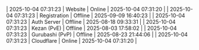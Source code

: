 | 2025-10-04 07:31:23 | Website | Online | 2025-10-04 07:31:20 |
| 2025-10-04 07:31:23 | Registration | Offline | 2025-09-09 16:40:23 |
| 2025-10-04 07:31:23 | Auth Server | Offline | 2025-08-18 09:33:31 |
| 2025-10-04 07:31:23 | Kezan (PvE) | Offline | 2025-08-03 17:58:02 |
| 2025-10-04 07:31:23 | Gurubashi (PvP) | Offline | 2025-08-23 21:44:06 |
| 2025-10-04 07:31:23 | Cloudflare | Online | 2025-10-04 07:31:20 |
